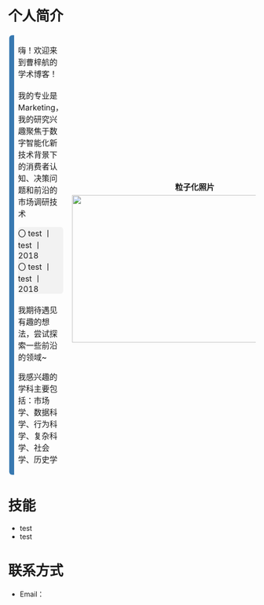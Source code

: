 # 个人简介

<table style="border-collapse: separate;">
    <tbody>
        <tr>
            <td style="border-top: 0px !important; border-bottom: 0px !important; border-right: 0px !important; border-left: 10px solid #3879B1 !important; border-radius: 6px !important; ">
                <p>
                    嗨！欢迎来到曹梓航的学术博客！<br>
                    <br>
                    我的专业是Marketing，我的研究兴趣聚焦于数字智能化新技术背景下的消费者认知、决策问题和前沿的市场调研技术<br>
                    <li style='background-color: #f2f2f2; border-top-left-radius: 6px;border-top-right-radius: 6px; display: flex; justify-content: center;list-style-position: inside;'>
                    	 〇 test 丨 test 丨 2018
                	</li>
                	<li style='background-color: #f2f2f2; border-bottom-left-radius: 6px;border-bottom-right-radius: 6px; display: flex; justify-content: center;list-style-position: inside;'>
                    	〇 test 丨 test 丨 2018
                	</li>
                    <br>
                    我期待遇见有趣的想法，尝试探索一些前沿的领域~
                </p>
                <p>
                    我感兴趣的学科主要包括：市场学、数据科学、行为科学、复杂科学、社会学、历史学
                </p>
            </td>
            <td style="border-top: 0px !important; border-bottom: 0px !important; border-left: 0px !important; border-right: 10px solid #3879B1 !important; border-radius: 6px !important; ">
                <p align='center' style="line-height: 1; margin-bottom: 8px; margin-top: 35px; font-weight: bold">
                    粒子化照片
                </p>
                <img src="https://img.czhread.asia/img/202306261616374.gif" width='500' height='300' style='padding-top: 0em;'>
            </td>
        </tr>
    </tbody>
</table>

# 技能

- test
- test

# 联系方式

- Email：







